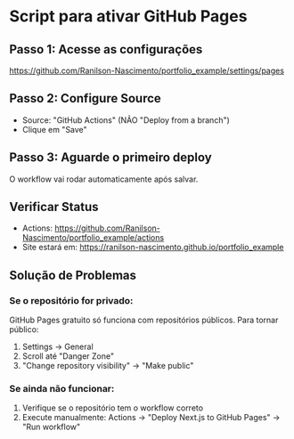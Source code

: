 # Script para ativar GitHub Pages

## Passo 1: Acesse as configurações
https://github.com/Ranilson-Nascimento/portfolio_example/settings/pages

## Passo 2: Configure Source
- Source: "GitHub Actions" (NÃO "Deploy from a branch")
- Clique em "Save"

## Passo 3: Aguarde o primeiro deploy
O workflow vai rodar automaticamente após salvar.

## Verificar Status
- Actions: https://github.com/Ranilson-Nascimento/portfolio_example/actions
- Site estará em: https://ranilson-nascimento.github.io/portfolio_example

## Solução de Problemas

### Se o repositório for privado:
GitHub Pages gratuito só funciona com repositórios públicos.
Para tornar público:
1. Settings → General
2. Scroll até "Danger Zone"
3. "Change repository visibility" → "Make public"

### Se ainda não funcionar:
1. Verifique se o repositório tem o workflow correto
2. Execute manualmente: Actions → "Deploy Next.js to GitHub Pages" → "Run workflow"
